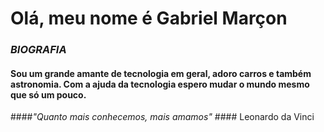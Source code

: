 # Olá, meu nome é Gabriel Marçon


### *BIOGRAFIA*
#### Sou um grande amante de tecnologia em geral, adoro carros e também astronomia. Com a ajuda da tecnologia espero mudar o mundo mesmo que só um pouco. 


####*"Quanto mais conhecemos, mais amamos"*
                                #### Leonardo da Vinci

